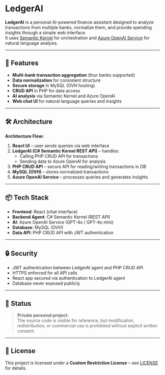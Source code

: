 # LedgerAI

**LedgerAI** is a personal AI-powered finance assistant designed to analyze transactions from multiple banks, normalize them, and provide spending insights through a simple web interface.  
It uses [Semantic Kernel](https://github.com/microsoft/semantic-kernel) for orchestration and [Azure OpenAI Service](https://azure.microsoft.com/en-us/products/cognitive-services/openai-service/) for natural language analysis.

---

## 🚀 Features
- **Multi-bank transaction aggregation** (four banks supported)
- **Data normalization** for consistent structure
- **Secure storage** in MySQL (OVH hosting)
- **CRUD API** in PHP for data access
- **AI analysis** via Semantic Kernel and Azure OpenAI
- **Web chat UI** for natural language queries and insights

---

## 🛠 Architecture
**Architecture Flow:**
1. **React UI** – user sends queries via web interface  
2. **LedgerAI (C# Semantic Kernel REST API)** – handles:
   - Calling PHP CRUD API for transactions  
   - Sending data to Azure OpenAI for analysis  
3. **PHP CRUD API** – secure API for reading/writing transactions in DB  
4. **MySQL (OVH)** – stores normalized transactions  
5. **Azure OpenAI Service** – processes queries and generates insights



---

## 📦 Tech Stack
- **Frontend**: React (chat interface)
- **Backend Agent**: C# Semantic Kernel (REST API)
- **AI**: Azure OpenAI Service (GPT-4o / GPT-4o mini)
- **Database**: MySQL (OVH)
- **Data API**: PHP CRUD API with JWT authentication

---

## 🔒 Security
- JWT authentication between LedgerAI agent and PHP CRUD API
- HTTPS enforced for all API calls
- React app secured via authentication to LedgerAI agent
- Database never exposed publicly

---

## 📌 Status
> **Private personal project.**  
> The source code is visible for reference, but modification, redistribution, or commercial use is prohibited without explicit written consent.

---

## 📜 License
This project is licensed under a **Custom Restrictive License** – see [LICENSE](LICENSE) for details.
